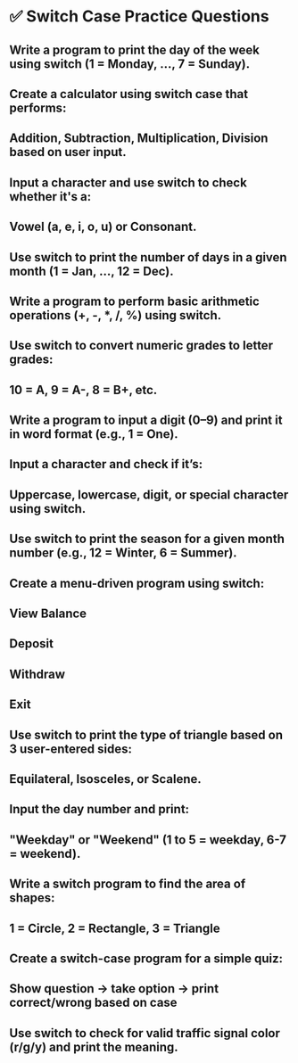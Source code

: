 # ✅ Switch Case Practice Questions
## Write a program to print the day of the week using switch (1 = Monday, ..., 7 = Sunday).
 
## Create a calculator using switch case that performs:
 
## Addition, Subtraction, Multiplication, Division based on user input.
 
## Input a character and use switch to check whether it's a:

## Vowel (a, e, i, o, u) or Consonant.
 
## Use switch to print the number of days in a given month (1 = Jan, ..., 12 = Dec).
 
## Write a program to perform basic arithmetic operations (+, -, *, /, %) using switch.
 
## Use switch to convert numeric grades to letter grades:
 
## 10 = A, 9 = A-, 8 = B+, etc.
 
## Write a program to input a digit (0–9) and print it in word format (e.g., 1 = One).
 
## Input a character and check if it’s:
 
## Uppercase, lowercase, digit, or special character using switch.
 
## Use switch to print the season for a given month number (e.g., 12 = Winter, 6 = Summer).

## Create a menu-driven program using switch:

## View Balance

## Deposit

## Withdraw
 
## Exit
 
## Use switch to print the type of triangle based on 3 user-entered sides:
 
## Equilateral, Isosceles, or Scalene.
 
## Input the day number and print:
 
## "Weekday" or "Weekend" (1 to 5 = weekday, 6-7 = weekend).
 
## Write a switch program to find the area of shapes:
 
## 1 = Circle, 2 = Rectangle, 3 = Triangle
 
## Create a switch-case program for a simple quiz:
 
## Show question → take option → print correct/wrong based on case
 
## Use switch to check for valid traffic signal color (r/g/y) and print the meaning.
 
